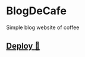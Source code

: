 # BlogDeCafe
Simple blog website of coffee 

## [Deploy :rocket:](https://matiaschiodo-blogdecafe.netlify.app/)
